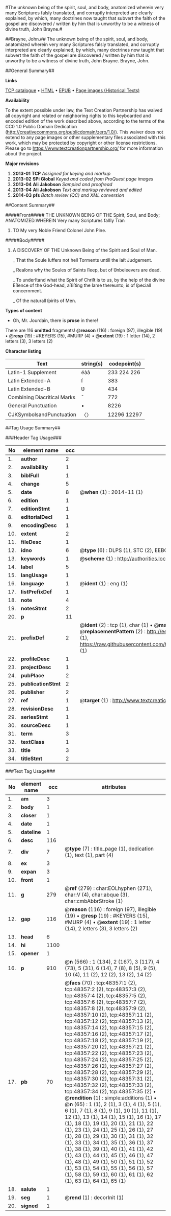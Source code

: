 #The unknown being of the spirit, soul, and body, anatomized wherein very many Scriptures falsly translated, and corruptly interpreted are clearly explained, by which, many doctrines now taught that subvert the faith of the gospel are discovered / written by him that is unworthy to be a witness of divine truth, John Brayne.#

##Brayne, John.##
The unknown being of the spirit, soul, and body, anatomized wherein very many Scriptures falsly translated, and corruptly interpreted are clearly explained, by which, many doctrines now taught that subvert the faith of the gospel are discovered / written by him that is unworthy to be a witness of divine truth, John Brayne.
Brayne, John.

##General Summary##

**Links**

[TCP catalogue](http://www.ota.ox.ac.uk/tcp/)  • 
[HTML](http://tei.it.ox.ac.uk/tcp/Texts-HTML/free/A29/A29283.html)  • 
[EPUB](http://tei.it.ox.ac.uk/tcp/Texts-EPUB/free/A29/A29283.epub) • 
[Page images (Historical Texts)](https://historicaltexts.jisc.ac.uk/eebo-11724250e)

**Availability**

To the extent possible under law, the Text Creation Partnership has waived all copyright and related or neighboring rights to this keyboarded and encoded edition of the work described above, according to the terms of the CC0 1.0 Public Domain Dedication (http://creativecommons.org/publicdomain/zero/1.0/). This waiver does not extend to any page images or other supplementary files associated with this work, which may be protected by copyright or other license restrictions. Please go to https://www.textcreationpartnership.org/ for more information about the project.

**Major revisions**

1. __2013-01__ __TCP__ *Assigned for keying and markup*
1. __2013-02__ __SPi Global__ *Keyed and coded from ProQuest page images*
1. __2013-04__ __Ali Jakobson__ *Sampled and proofread*
1. __2013-04__ __Ali Jakobson__ *Text and markup reviewed and edited*
1. __2014-03__ __pfs__ *Batch review (QC) and XML conversion*

##Content Summary##

#####Front#####
THE UNKNOWN BEING OF THE Spirit, Soul, and Body; ANATOMIZED.WHEREIN Very many Scriptures falſly Tran
1. TO My very Noble Friend Colonel John Pine.

#####Body#####

1. A DISCOVERY OF THE Unknown Being of the Spirit and Soul of Man.

    _ That the Soule ſuffers not hell Torments untill the laſt Judgement.

    _ Reaſons why the Soules of Saints ſleep, but of Ʋnbeleevers are dead.

    _ To underſtand what the Spirit of Chriſt is to us, by the help of the divine Eſſence of the God-head, aſſiſting the ſame thereunto, is of ſpeciall concernment.

    _ Of the naturall ſpirits of Men.

**Types of content**

  * Oh, Mr. Jourdain, there is **prose** in there!

There are 116 **omitted** fragments! 
 @__reason__ (116) : foreign (97), illegible (19)  •  @__resp__ (19) : #KEYERS (15), #MURP (4)  •  @__extent__ (19) : 1 letter (14), 2 letters (3), 3 letters (2)

**Character listing**


|Text|string(s)|codepoint(s)|
|---|---|---|
|Latin-1 Supplement|éàâ|233 224 226|
|Latin Extended-A|ſ|383|
|Latin Extended-B|Ʋ|434|
|Combining             Diacritical Marks|̄|772|
|General Punctuation|•|8226|
|CJKSymbolsandPunctuation|〈〉|12296 12297|

##Tag Usage Summary##

###Header Tag Usage###

|No|element name|occ|attributes|
|---|---|---|---|
|1.|__author__|2||
|2.|__availability__|1||
|3.|__biblFull__|1||
|4.|__change__|5||
|5.|__date__|8| @__when__ (1) : 2014-11 (1)|
|6.|__edition__|1||
|7.|__editionStmt__|1||
|8.|__editorialDecl__|1||
|9.|__encodingDesc__|1||
|10.|__extent__|2||
|11.|__fileDesc__|1||
|12.|__idno__|6| @__type__ (6) : DLPS (1), STC (2), EEBO-CITATION (1), OCLC (1), VID (1)|
|13.|__keywords__|1| @__scheme__ (1) : http://authorities.loc.gov/ (1)|
|14.|__label__|5||
|15.|__langUsage__|1||
|16.|__language__|1| @__ident__ (1) : eng (1)|
|17.|__listPrefixDef__|1||
|18.|__note__|4||
|19.|__notesStmt__|2||
|20.|__p__|11||
|21.|__prefixDef__|2| @__ident__ (2) : tcp (1), char (1)  •  @__matchPattern__ (2) : ([0-9\-]+):([0-9IVX]+) (1), (.+) (1)  •  @__replacementPattern__ (2) : http://eebo.chadwyck.com/downloadtiff?vid=$1&page=$2 (1), https://raw.githubusercontent.com/textcreationpartnership/Texts/master/tcpchars.xml#$1 (1)|
|22.|__profileDesc__|1||
|23.|__projectDesc__|1||
|24.|__pubPlace__|2||
|25.|__publicationStmt__|2||
|26.|__publisher__|2||
|27.|__ref__|1| @__target__ (1) : http://www.textcreationpartnership.org/docs/. (1)|
|28.|__revisionDesc__|1||
|29.|__seriesStmt__|1||
|30.|__sourceDesc__|1||
|31.|__term__|3||
|32.|__textClass__|1||
|33.|__title__|3||
|34.|__titleStmt__|2||


###Text Tag Usage###

|No|element name|occ|attributes|
|---|---|---|---|
|1.|__am__|3||
|2.|__body__|1||
|3.|__closer__|1||
|4.|__date__|1||
|5.|__dateline__|1||
|6.|__desc__|116||
|7.|__div__|7| @__type__ (7) : title_page (1), dedication (1), text (1), part (4)|
|8.|__ex__|3||
|9.|__expan__|3||
|10.|__front__|1||
|11.|__g__|279| @__ref__ (279) : char:EOLhyphen (271), char:V (4), char:abque (3), char:cmbAbbrStroke (1)|
|12.|__gap__|116| @__reason__ (116) : foreign (97), illegible (19)  •  @__resp__ (19) : #KEYERS (15), #MURP (4)  •  @__extent__ (19) : 1 letter (14), 2 letters (3), 3 letters (2)|
|13.|__head__|6||
|14.|__hi__|1100||
|15.|__opener__|1||
|16.|__p__|910| @__n__ (566) : 1 (134), 2 (167), 3 (117), 4 (73), 5 (31), 6 (14), 7 (8), 8 (5), 9 (5), 10 (4), 11 (2), 12 (2), 13 (2), 14 (2)|
|17.|__pb__|70| @__facs__ (70) : tcp:48357:1 (2), tcp:48357:2 (2), tcp:48357:3 (2), tcp:48357:4 (2), tcp:48357:5 (2), tcp:48357:6 (2), tcp:48357:7 (2), tcp:48357:8 (2), tcp:48357:9 (2), tcp:48357:10 (2), tcp:48357:11 (2), tcp:48357:12 (2), tcp:48357:13 (2), tcp:48357:14 (2), tcp:48357:15 (2), tcp:48357:16 (2), tcp:48357:17 (2), tcp:48357:18 (2), tcp:48357:19 (2), tcp:48357:20 (2), tcp:48357:21 (2), tcp:48357:22 (2), tcp:48357:23 (2), tcp:48357:24 (2), tcp:48357:25 (2), tcp:48357:26 (2), tcp:48357:27 (2), tcp:48357:28 (2), tcp:48357:29 (2), tcp:48357:30 (2), tcp:48357:31 (2), tcp:48357:32 (2), tcp:48357:33 (2), tcp:48357:34 (2), tcp:48357:35 (2)  •  @__rendition__ (1) : simple:additions (1)  •  @__n__ (65) : 1 (1), 2 (1), 3 (1), 4 (1), 5 (1), 6 (1), 7 (1), 8 (1), 9 (1), 10 (1), 11 (1), 12 (1), 13 (1), 14 (1), 15 (1), 16 (1), 17 (1), 18 (1), 19 (1), 20 (1), 21 (1), 22 (1), 23 (1), 24 (1), 25 (1), 26 (1), 27 (1), 28 (1), 29 (1), 30 (1), 31 (1), 32 (1), 33 (1), 34 (1), 35 (1), 36 (1), 37 (1), 38 (1), 39 (1), 40 (1), 41 (1), 42 (1), 43 (1), 44 (1), 45 (1), 46 (1), 47 (1), 48 (1), 49 (1), 50 (1), 51 (1), 52 (1), 53 (1), 54 (1), 55 (1), 56 (1), 57 (1), 58 (1), 59 (1), 60 (1), 61 (1), 62 (1), 63 (1), 64 (1), 65 (1)|
|18.|__salute__|1||
|19.|__seg__|1| @__rend__ (1) : decorInit (1)|
|20.|__signed__|1||
